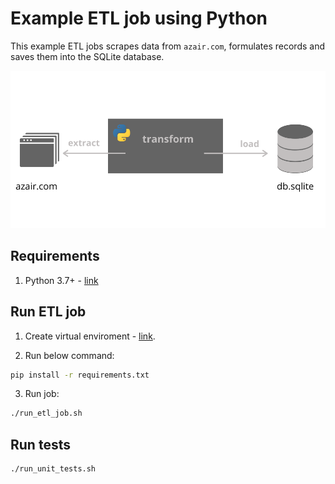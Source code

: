 # Example ETL job using Python

This example ETL jobs scrapes data from `azair.com`, formulates records and saves them into the SQLite database.

!["ETL"](./images/etl.png)

## Requirements

1. Python 3.7+ - [link](https://www.python.org/)


## Run ETL job

1. Create virtual enviroment - [link](https://docs.python.org/3/library/venv.html).

2. Run below command:
```sh
pip install -r requirements.txt
```
3. Run job:
```sh
./run_etl_job.sh
```

## Run tests

```sh
./run_unit_tests.sh
```